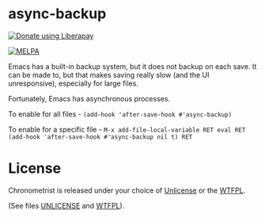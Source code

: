 # async-backup
<a href="https://liberapay.com/contrapunctus/donate"><img alt="Donate using Liberapay" src="https://img.shields.io/liberapay/receives/contrapunctus.svg?logo=liberapay"></a>

[![MELPA](https://melpa.org/packages/async-backup-badge.svg)](https://melpa.org/#/async-backup)

Emacs has a built-in backup system, but it does not backup on each
save. It can be made to, but that makes saving really slow (and the
UI unresponsive), especially for large files.

Fortunately, Emacs has asynchronous processes.

To enable for all files -
  `(add-hook 'after-save-hook #'async-backup)`
  
To enable for a specific file -
  `M-x add-file-local-variable RET eval RET (add-hook 'after-save-hook #'async-backup nil t) RET`

# License
Chronometrist is released under your choice of [Unlicense](https://unlicense.org/) or the [WTFPL](http://www.wtfpl.net/).

(See files [UNLICENSE](UNLICENSE) and [WTFPL](WTFPL)).
